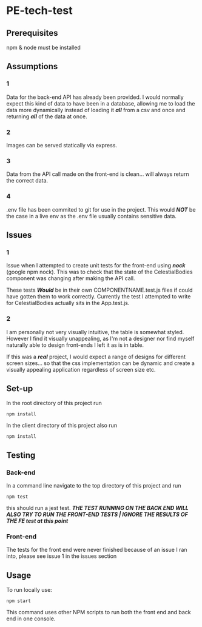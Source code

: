 # PE-tech-test


## Prerequisites
npm & node must be installed

## Assumptions
### 1
Data for the back-end API has already been provided. I would normally expect this kind of data to have been in a database, allowing me to load the data more dynamically instead of loading it ***all*** from a csv and once and returning ***all*** of the data at once.
### 2
Images can be served statically via express.
### 3
Data from the API call made on the front-end is clean... will always return the correct data.
### 4
.env file has been commited to git for use in the project. This would ***NOT*** be the case in a live env as the .env file usually contains sensitive data.

## Issues
### 1
Issue when I attempted to create unit tests for the front-end using ***nock*** (google npm nock). This was to check that the state of the CelestialBodies component was changing after making the API call.

These tests ***Would*** be in their own COMPONENTNAME.test.js files if could have gotten them to work correctly. Currently the test I attempted to write for CelestialBodies actually sits in the App.test.js.
### 2
I am personally not very visually intuitive, the table is somewhat styled. However I find it visually unappealing, as I'm not a designer nor find myself naturally able to design front-ends I left it as is in table.

If this was a ***real*** project, I would expect a range of designs for different screen sizes... so that the css implementation can be dynamic and create a visually appealing application regardless of screen size etc.

## Set-up
In the root directory of this project run
```
npm install
```
In the client directory of this project also run
```
npm install
```
## Testing
### Back-end
In a command line navigate to the top directory of this project and run
```
npm test
```
this should run a jest test.
***THE TEST RUNNING ON THE BACK END WILL ALSO TRY TO RUN THE FRONT-END TESTS | IGNORE THE RESULTS OF THE FE test at this point***

### Front-end

The tests for the front end were never finished because of an issue I ran into, please see issue 1 in the issues section

## Usage

To run locally use:

```
npm start
```
This command uses other NPM scripts to run both the front end and back end in one console.
